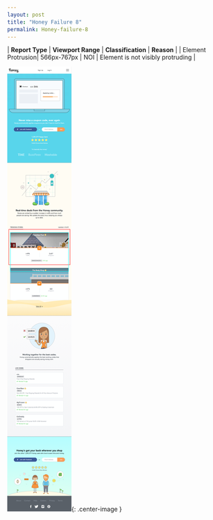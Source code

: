 ```yaml
---
layout: post
title: "Honey Failure 8"
permalink: Honey-failure-8
---
```

| **Report Type** | **Viewport Range** | **Classification** | **Reason** |
| Element Protrusion| 566px-767px | NOI | Element is not visibly protruding | 

![Screenshot of the fault](../assets/images/Honey/fault8/overflow-Width666.png){: .center-image }